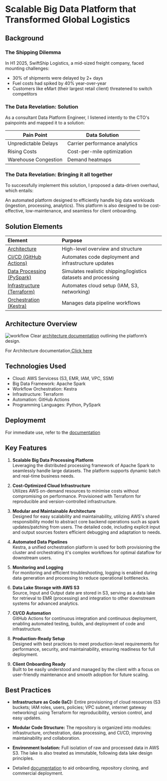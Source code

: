 # Scalable Big Data Platform that Transformed Global Logistics
## Background
### The Shipping Dilemma
In H1 2025, SwiftShip Logistics, a mid-sized freight company, faced mounting challenges:

* 30% of shipments were delayed by 2+ days
* Fuel costs had spiked by 40% year-over-year
* Customers like eMart (their largest retail client) threatened to switch competitors

### The Data Revelation: Solution 
As a consultant Data Platform Engineer, I listened intently to the CTO's painpoints and mapped it to a solution:

| Pain Point	| Data Solution	|
|-------------|--------------- |
| Unpredictable Delays |	Carrier performance analytics	|
| Rising Costs	| Cost-per-mile optimization	|
| Warehouse Congestion	| Demand heatmaps	|

### The Data Revelation: Bringing it all together 
To successfully implement this solution, I proposed a data-driven overhaul, which entails:

An automated platform designed to efficiently handle big data workloads (ingestion, processing, analytics). This platform is also designed to be cost-effective, low-maintenance, and seamless for client onboarding.


## Solution Elements

| Element | Purpose |
|:----------|:--------|
| [Architecture](https://github.com/AyoDennis/spark-kestra-data-processing-platform/blob/main/docs/architecture.md) | High-level overview and structure | 
| [CI/CD (GitHub Actions)](https://github.com/AyoDennis/spark-kestra-data-processing-platform/blob/main/docs/ci_cd.md) | Automates code deployment and infrastructure updates |
| [Data Processing (PySpark)](https://github.com/AyoDennis/spark-kestra-data-processing-platform/blob/main/docs/spark_configuration.md) | Simulates realistic shipping/logistics datasets and processing |
| [Infrastructure (Terraform)](https://github.com/AyoDennis/spark-kestra-data-processing-platform/blob/main/docs/terraform_infrastructure.md) | Automates cloud setup (IAM, S3, networking) |
| [Orchestration (Kestra)](https://github.com/AyoDennis/spark-kestra-data-processing-platform/blob/main/docs/kestra_configuration.md) | Manages data pipeline workflows |


## Architecture Overview
![workflow](/assests/workflow.svg)
Clear [architecture documentation](https://github.com/Data-Bishop/Team5-BuildItAll-Data-Platform/blob/main/docs/architecture.md) outlining the platform’s design.

For Architecture documentation[ Click here](https://github.com/AyoDennis/spark-kestra-data-processing-platform/blob/main/docs/architecture.md)

## Technologies Used
- Cloud: AWS Servicess (S3, EMR, IAM, VPC, SSM)
- Big Data Framework: Apache Spark
- Workflow Orchestration: Kestra
- Infrastructure: Terraform
- Automation: GitHub Actions
- Programming Languages: Python, PySpark


## Deploymemt
For immediate use, refer to the [documentation](https://github.com/AyoDennis/spark-kestra-data-processing-platform/blob/main/docs/user_guide.md)

## Key Features
1. **Scalable Big Data Processing Platform** <br>
Leveraging the distributed processing framework of Apache Spark to seamlessly handle large datasets. The platform supports dynamic batch and real-time business needs.

2. **Cost-Optimized Cloud Infrastructure** <br>
Utilizes AWS on-demand resources to minimise costs without compromising on performance. Provisioned with Terraform for reproducible and version-controlled infrastructure.

3. **Modular and Maintainable Architecture** <br>
Designed for easy scalability and maintainability, utilizing AWS's shared responsibility model to abstract core backend operations such as spark updates/patching from users. The detailed code, including explicit input and output sources fosters efficient debugging and adaptation to needs.

4. **Automated Data Pipelines** <br>
Kestra, a unified orchestration platform is used for both provisioning the cluster and orchestrating it's complex workflows for optimal dataflow for downstream users.

5. **Monitoring and Logging** <br>
For monitoring and efficient troubleshooting, logging is enabled during data generation and processing to reduce operational bottlenecks.

6. **Data Lake Storage with AWS S3** <br>
Source, Input and Output date are stored in S3, serving as a data lake for retrieval to EMR (processing) and integration  to other downstream systems for advanced analytics.

7. **CI/CD Automation** <br>
GitHub Actions for continuous integration and continuous deployment, enabling automated testing, builds, and deployment of code and infrastructure.

8. **Production-Ready Setup** <br>
Designed with best practices to meet production-level requirements for performance, security, and maintainability, ensuring readiness for full deployment.

9. **Client Onboarding Ready** <br>
Built to be easily understood and managed by the client with a focus on user-friendly maintenance and smooth adoption for future scaling.

## Best Practices
- **Infrastructure as Code (IaC):** 
Entire provisioning of cloud resources (S3 buckets; IAM roles, users, policies; VPC subnet, internet gateway networking) using Terraform for reproducibility, version control, and easy updates. <br>

- **Modular Code Structure:** 
The repository is organized into modules: infrastructure, orchestration, data processing, and CI/CD, improving maintainability and collaboration. <br>

- **Environment Isolation:** 
Full isolation of raw and processed data in AWS S3. The lake is also treated as immutable, following data lake design principles.

- Detailed [documentation](https://github.com/AyoDennis/spark-kestra-data-processing-platform/tree/main/docs) to aid onboarding, repository cloning, and commercial deployment.
